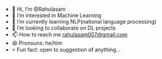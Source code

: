 - 👋 Hi, I’m @Rahulasam
- 👀 I’m interested in Machine Learning
- 🌱 I’m currently learning NLP(national language processing)
- 💞️ I’m looking to collaborate on DL projects
- 📫 How to reach me rahulasam007@gmail.com
- 😄 Pronouns: he/him
- ⚡ Fun fact: open to suggestion of anything...

<!---
Rahulyzk-007/Rahulyzk-007 is a ✨ special ✨ repository because its `README.md` (this file) appears on your GitHub profile.
You can click the Preview link to take a look at your changes.
--->
